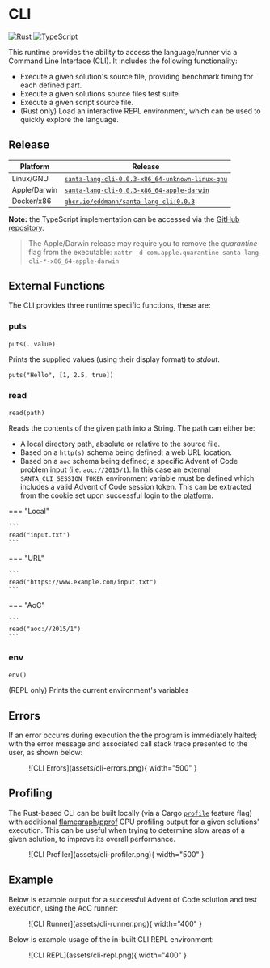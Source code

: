 # CLI

[![Rust](https://img.shields.io/badge/rust-%23000000.svg?style=for-the-badge&logo=rust&logoColor=white)](https://github.com/eddmann/santa-lang-rs/tree/main/runtime/cli) [![TypeScript](https://img.shields.io/badge/typescript-%23007ACC.svg?style=for-the-badge&logo=typescript&logoColor=white)](https://github.com/eddmann/santa-lang-ts/tree/main/src/cli)

This runtime provides the ability to access the language/runner via a Command Line Interface (CLI).
It includes the following functionality:

- Execute a given solution's source file, providing benchmark timing for each defined part.
- Execute a given solutions source files test suite.
- Execute a given script source file.
- (Rust only) Load an interactive REPL environment, which can be used to quickly explore the language.

## Release

| Platform     | Release                                                                                                                                                           |
| ------------ | ----------------------------------------------------------------------------------------------------------------------------------------------------------------- |
| Linux/GNU    | [`santa-lang-cli-0.0.3-x86_64-unknown-linux-gnu`](https://github.com/eddmann/santa-lang-rs/releases/download/0.0.3/santa-lang-cli-0.0.3-x86_64-unknown-linux-gnu) |
| Apple/Darwin | [`santa-lang-cli-0.0.3-x86_64-apple-darwin`](https://github.com/eddmann/santa-lang-rs/releases/download/0.0.3/santa-lang-cli-0.0.3-x86_64-apple-darwin)           |
| Docker/x86   | [`ghcr.io/eddmann/santa-lang-cli:0.0.3`](https://github.com/eddmann/santa-lang-rs/pkgs/container/santa-lang-cli)                                                  |

**Note:** the TypeScript implementation can be accessed via the [GitHub repository](https://github.com/eddmann/santa-lang-ts).

> The Apple/Darwin release may require you to remove the _quarantine_ flag from the executable: `xattr -d com.apple.quarantine santa-lang-cli-*-x86_64-apple-darwin`

## External Functions

The CLI provides three runtime specific functions, these are:

### puts

```
puts(..value)
```

Prints the supplied values (using their display format) to _stdout_.

```
puts("Hello", [1, 2.5, true])
```

### read

```
read(path)
```

Reads the contents of the given path into a String.
The path can either be:

- A local directory path, absolute or relative to the source file.
- Based on a `http(s)` schema being defined; a web URL location.
- Based on a `aoc` schema being defined; a specific Advent of Code problem input (i.e. `aoc://2015/1`).
  In this case an external `SANTA_CLI_SESSION_TOKEN` environment variable must be defined which includes a valid Advent of Code session token.
  This can be extracted from the cookie set upon successful login to the [platform](https://adventofcode.com/).

=== "Local"

    ```
    read("input.txt")
    ```

=== "URL"

    ```
    read("https://www.example.com/input.txt")
    ```

=== "AoC"

    ```
    read("aoc://2015/1")
    ```

### env

```
env()
```

(REPL only) Prints the current environment's variables

## Errors

If an error occurrs during execution the the program is immediately halted; with the error message and associated call stack trace presented to the user, as shown below:

<figure markdown>
  ![CLI Errors](assets/cli-errors.png){ width="500" }
</figure>

## Profiling

The Rust-based CLI can be built locally (via a Cargo [`profile`](https://github.com/eddmann/santa-lang-rs/blob/main/runtime/cli/Cargo.toml#L26) feature flag) with additional [flamegraph](https://github.com/tikv/pprof-rs#flamegraph)/[pprof](https://github.com/tikv/pprof-rs#use-with-pprof) CPU profiling output for a given solutions' execution.
This can be useful when trying to determine slow areas of a given solution, to improve its overall performance.

<figure markdown>
  ![CLI Profiler](assets/cli-profiler.png){ width="500" }
</figure>

## Example

Below is example output for a successful Advent of Code solution and test execution, using the AoC runner:

<figure markdown>
  ![CLI Runner](assets/cli-runner.png){ width="400" }
</figure>

Below is example usage of the in-built CLI REPL environment:

<figure markdown>
  ![CLI REPL](assets/cli-repl.png){ width="400" }
</figure>
